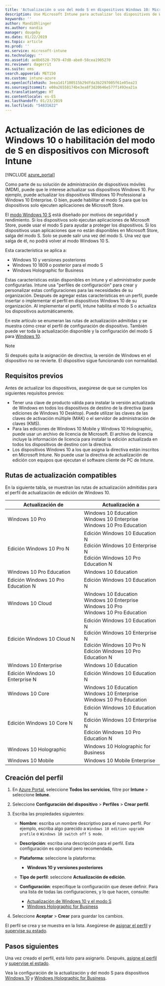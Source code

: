 ```yaml
---
title: 'Actualización o uso del modo S en dispositivos Windows 10: Microsoft Intune (Azure) | Microsoft Docs'
description: Use Microsoft Intune para actualizar los dispositivos de Windows 10 a una edición diferente o habilite el modo S. Los administradores pueden usar un perfil de configuración de dispositivo para actualizar Windows 10 Professional a Windows 10 Enterprise y habilitar o desactivar el modo S. Consulte las rutas de actualización admitidas para Windows 10 Pro, N, Education, Cloud, Enterprise, Core, Holographic y Mobile.
keywords: ''
author: MandiOhlinger
ms.author: mandia
manager: dougeby
ms.date: 01/22/2019
ms.topic: article
ms.prod: ''
ms.service: microsoft-intune
ms.technology: ''
ms.assetid: ae8b6528-7979-47d8-abe0-58cea1905270
ms.reviewer: dagerrit
ms.suite: ems
search.appverid: MET150
ms.custom: intune-azure
ms.openlocfilehash: 3eea1d1f100515b29dfda3b2297005f61e05ea23
ms.sourcegitcommit: e08a26558174be3ea8f3d20646e577f1493ea21a
ms.translationtype: HT
ms.contentlocale: es-ES
ms.lasthandoff: 01/23/2019
ms.locfileid: "54831622"
---
```

# <a name="upgrade-windows-10-editions-or-enable-s-mode-on-devices-using-microsoft-intune"></a>Actualización de las ediciones de Windows 10 o habilitación del modo de S en dispositivos con Microsoft Intune

[!INCLUDE [azure_portal](./includes/azure_portal.md)]

Como parte de su solución de administración de dispositivos móviles (MDM), puede que le interese actualizar sus dispositivos Windows 10. Por ejemplo, puede actualizar los dispositivos Windows 10 Professional a Windows 10 Enterprise. O bien, puede habilitar el modo S para que los dispositivos solo ejecuten aplicaciones de Microsoft Store.

El [modo Windows 10 S](https://support.microsoft.com/help/4456067/windows-10-switch-out-of-s-mode) está diseñado por motivos de seguridad y rendimiento. Si los dispositivos solo ejecutan aplicaciones de Microsoft Store, puede usar el modo S para ayudar a proteger los dispositivos. Si los dispositivos usan aplicaciones que no están disponibles en Microsoft Store, salga del modo S. Solo se puede salir una vez del modo S. Una vez que salga de él, no podrá volver al modo Windows 10 S.

Esta característica se aplica a:

- Windows 10 y versiones posteriores
- Windows 10 1809 o posterior para el modo S
- Windows Holographic for Business

Estas características están disponibles en Intune y el administrador puede configurarlas. Intune usa "perfiles de configuración" para crear y personalizar estas configuraciones para las necesidades de su organización. Después de agregar estas características en un perfil, puede insertar o implementar el perfil en dispositivos Windows 10 de su organización. Al implementar el perfil, Intune habilita el modo S o actualiza los dispositivos automáticamente.

En este artículo se enumeran las rutas de actualización admitidas y se muestra cómo crear el perfil de configuración de dispositivo. También puede ver toda la actualización disponible y la configuración del modo S para [Windows 10](edition-upgrade-windows-settings.md).

> [!NOTE]
> Si después quita la asignación de directiva, la versión de Windows en el dispositivo no se revierte. El dispositivo sigue funcionando con normalidad.

## <a name="prerequisites"></a>Requisitos previos

Antes de actualizar los dispositivos, asegúrese de que se cumplen los siguientes requisitos previos:

- Tener una clave de producto válida para instalar la versión actualizada de Windows en todos los dispositivos de destino de la directiva (para ediciones de Windows 10 Desktop). Puede utilizar las claves de las claves de activación múltiple (MAK) o el servidor de administración de claves (KMS).
- Para las ediciones de Windows 10 Mobile y Windows 10 Holographic, puede usar un archivo de licencia de Microsoft. El archivo de licencia incluye la información de licencia para instalar la edición actualizada en todos los dispositivos de destino con la directiva.
- Los dispositivos Windows 10 a los que asigna la directiva están inscritos en Microsoft Intune. No puede usar la directiva de actualización de edición con equipos que ejecutan el software cliente de PC de Intune.

## <a name="supported-upgrade-paths"></a>Rutas de actualización compatibles

En la siguiente tabla, se muestran las rutas de actualización admitidas para el perfil de actualización de edición de Windows 10.

| Actualización de | Actualización a |
|---|---|
| Windows 10 Pro | Windows 10 Education <br/>Windows 10 Enterprise <br/>Windows 10 Pro Education |
| Edición Windows 10 Pro N | Edición Windows 10 Education N <br/>Edición Windows 10 Enterprise N <br/>Edición Windows 10 Pro Education N | 
| Windows 10 Pro Education | Windows 10 Education | 
| Edición Windows 10 Pro Education N | Edición Windows 10 Education N |
| Windows 10 Cloud | Windows 10 Education <br/>Windows 10 Enterprise <br/>Windows 10 Pro <br/>Windows 10 Pro Education | 
| Edición Windows 10 Cloud N | Edición Windows 10 Education N <br/>Edición Windows 10 Enterprise N <br/>Edición Windows 10 Pro N <br/>Edición Windows 10 Pro Education N | 
| Windows 10 Enterprise | Windows 10 Education | 
| Edición Windows 10 Enterprise N | Edición Windows 10 Education N | 
| Windows 10 Core | Windows 10 Education <br/>Windows 10 Enterprise <br/>Windows 10 Pro Education | 
| Edición Windows 10 Core N | Edición Windows 10 Education N <br/>Edición Windows 10 Enterprise N <br/>Edición Windows 10 Pro Education N | 
| Windows 10 Holographic | Windows 10 Holographic for Business |
| Windows 10 Mobile | Windows 10 Mobile Enterprise |

<!--The following table provides information about the supported upgrade paths for Windows 10 editions in this policy:

![supported](./media/check_grn.png)  (X) = not supported    
![unsupported](./media/x_blk.png)    (green checkmark) = supported    

|Upgrade from edition\Upgrade to edition|Education|Education N|Pro Education|Pro Education N|Enterprise|Enterprise N|Professional|Professional N|Mobile Enterprise|Holographic for Business|
|--------|--------|--------|--------|--------|--------|--------|--------|--------|--------|--------|--------|
|Pro|![supported](./media/check_grn.png)|![unsupported](./media/x_blk.png)|![supported](./media/check_grn.png)|![unsupported](./media/x_blk.png)|![supported](./media/check_grn.png)|![unsupported](./media/x_blk.png)|![unsupported](./media/x_blk.png)|![unsupported](./media/x_blk.png)|![unsupported](./media/x_blk.png)|![unsupported](./media/x_blk.png)|
|Pro N|![unsupported](./media/x_blk.png)|![supported](./media/check_grn.png)|![unsupported](./media/x_blk.png)|![supported](./media/check_grn.png)|![unsupported](./media/x_blk.png)|![supported](./media/check_grn.png)|![unsupported](./media/x_blk.png)|![unsupported](./media/x_blk.png)|![unsupported](./media/x_blk.png)|![unsupported](./media/x_blk.png)|
|Pro Education|![supported](./media/check_grn.png)|![unsupported](./media/x_blk.png)|![unsupported](./media/x_blk.png)|![unsupported](./media/x_blk.png)|![unsupported](./media/x_blk.png)|![unsupported](./media/x_blk.png)|![unsupported](./media/x_blk.png)|![unsupported](./media/x_blk.png)|![unsupported](./media/x_blk.png)|![unsupported](./media/x_blk.png)|
|Pro Education N|![unsupported](./media/x_blk.png)|![supported](./media/check_grn.png)|![unsupported](./media/x_blk.png)|![unsupported](./media/x_blk.png)|![unsupported](./media/x_blk.png)|![unsupported](./media/x_blk.png)|![unsupported](./media/x_blk.png)|![unsupported](./media/x_blk.png)|![unsupported](./media/x_blk.png)|![unsupported](./media/x_blk.png)|
|Cloud|![supported](./media/check_grn.png)|![unsupported](./media/x_blk.png)|![supported](./media/check_grn.png)|![unsupported](./media/x_blk.png)|![supported](./media/check_grn.png)|![unsupported](./media/x_blk.png)|![supported](./media/check_grn.png)|![unsupported](./media/x_blk.png)|![unsupported](./media/x_blk.png)|![unsupported](./media/x_blk.png)|
|Cloud N|![unsupported](./media/x_blk.png)|![supported](./media/check_grn.png)|![unsupported](./media/x_blk.png)|![supported](./media/check_grn.png)|![unsupported](./media/x_blk.png)|![supported](./media/check_grn.png)|![unsupported](./media/x_blk.png)|![supported](./media/check_grn.png)|![unsupported](./media/x_blk.png)|![unsupported](./media/x_blk.png)|
|Enterprise|![supported](./media/check_grn.png)|![unsupported](./media/x_blk.png)|![unsupported](./media/x_blk.png)|![unsupported](./media/x_blk.png)|![unsupported](./media/x_blk.png)|![unsupported](./media/x_blk.png)|![unsupported](./media/x_blk.png)|![unsupported](./media/x_blk.png)|![unsupported](./media/x_blk.png)|![unsupported](./media/x_blk.png)|
|Enterprise N|![unsupported](./media/x_blk.png)|![supported](./media/check_grn.png)|![unsupported](./media/x_blk.png)|![unsupported](./media/x_blk.png)|![unsupported](./media/x_blk.png)|![unsupported](./media/x_blk.png)|![unsupported](./media/x_blk.png)|![unsupported](./media/x_blk.png)|![unsupported](./media/x_blk.png)|![unsupported](./media/x_blk.png)|
|Core|![supported](./media/check_grn.png)|![unsupported](./media/x_blk.png)|![supported](./media/check_grn.png)|![unsupported](./media/x_blk.png)|![unsupported](./media/x_blk.png)|![unsupported](./media/x_blk.png)   |![unsupported](./media/x_blk.png)|![unsupported](./media/x_blk.png)|![unsupported](./media/x_blk.png)|![unsupported](./media/x_blk.png)|
|Core N|![unsupported](./media/x_blk.png)|![supported](./media/check_grn.png)|![unsupported](./media/x_blk.png)|![supported](./media/check_grn.png)|![unsupported](./media/x_blk.png)|![unsupported](./media/x_blk.png)|![unsupported](./media/x_blk.png)|![unsupported](./media/x_blk.png)|![unsupported](./media/x_blk.png)|![unsupported](./media/x_blk.png)|
|Mobile|![unsupported](./media/x_blk.png)|![unsupported](./media/x_blk.png)|![unsupported](./media/x_blk.png)|![unsupported](./media/x_blk.png)|![unsupported](./media/x_blk.png)|![unsupported](./media/x_blk.png)|![unsupported](./media/x_blk.png)|![unsupported](./media/x_blk.png)|![supported](./media/check_grn.png)|![unsupported](./media/x_blk.png)|
|Holographic|![unsupported](./media/x_blk.png)|![unsupported](./media/x_blk.png)|![unsupported](./media/x_blk.png)|![unsupported](./media/x_blk.png)|![unsupported](./media/x_blk.png)|![unsupported](./media/x_blk.png)|![unsupported](./media/x_blk.png)|![unsupported](./media/x_blk.png)|![unsupported](./media/x_blk.png)|![supported](./media/check_grn.png) -->

## <a name="create-the-profile"></a>Creación del perfil

1. En [Azure Portal](https://portal.azure.com), seleccione **Todos los servicios**, filtre por **Intune** > seleccione **Intune**.
2. Seleccione **Configuración del dispositivo** > **Perfiles** > **Crear perfil**.
3. Escriba las propiedades siguientes:

    - **Nombre**: escriba un nombre descriptivo para el nuevo perfil. Por ejemplo, escriba algo parecido a `Windows 10 edition upgrade profile` o `Windows 10 switch off S mode`.
    - **Descripción**: escriba una descripción para el perfil. Esta configuración es opcional pero recomendada.
    - **Plataforma**: seleccione la plataforma:  

        - **Windows 10 y versiones posteriores**

    - **Tipo de perfil**: seleccione **Actualización de edición**.
    - **Configuración**: especifique la configuración que desee definir. Para una lista de todas las configuraciones, y lo que hacen, consulte:

        - [Actualización de Windows 10 y el modo S](edition-upgrade-windows-settings.md)
        - [Windows Holographic for Business](holographic-upgrade.md)

4. Seleccione **Aceptar** > **Crear** para guardar los cambios. 

El perfil se crea y se muestra en la lista. Asegúrese de [asignar el perfil](device-profile-assign.md) y [supervise su estado](device-profile-monitor.md).

## <a name="next-steps"></a>Pasos siguientes

Una vez creado el perfil, está listo para asignarlo. Después, [asigne el perfil](device-profile-assign.md) y [supervise el estado](device-profile-monitor.md).

Vea la configuración de la actualización y del modo S para dispositivos [Windows 10](edition-upgrade-windows-settings.md) y [Windows Holographic for Business](holographic-upgrade.md).
